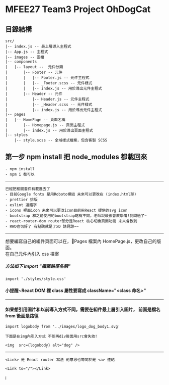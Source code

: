 # MFEE27 Team3 Project OhDogCat

## 目錄結構

```bash=
src/
|-- index.js -- 最上層導入主程式
|-- App.js -- 主程式
|-- images -- 圖檔
|-- components
|   |-- layout --  元件分類
|       |-- Footer -- 元件
|       |   |-- Footer.js -- 元件主程式
|       |   |-- _Footer.scss -- 元件樣式
|       |   |-- index.js -- 用於導出元件主程式
|       |-- Header -- 元件
|           |-- Header.js -- 元件主程式
|           |-- _Header.scss -- 元件樣式
|           |-- index.js -- 用於導出元件主程式
|-- pages
|   |-- HomePage -- 頁面名稱
|       |-- Homepage.js -- 頁面主程式
|       |-- index.js -- 用於導出頁面主程式
|-- styles
    |-- style.scss -- 全域樣式檔案，包含客製 SCSS
```

## 第一步 npm install 把 node_modules 都載回來

```javascript=
- npm install
- npm i 都可以
```

---

```javascript=
已經把相關套件有載進去了
- 目前Google fonts 是用Roboto模組 未來可以更改在 (index.html那)
- prettier 排版
- eslint 選錯字
- icons 裡面icon 未來可以更改icon目前用React 提供的svg icon
- bootstrap 和之前使用的bootstrap略有不同，老師說最後會教學唷!我問過了~
- react-router-dom router部分是React 核心切換頁面功能 未來會教到
- RWD也切好了 有點醜就是了xD 請見諒~~
```

---

想要編寫自己的組件頁面可以在，📁Pages 檔案內 HomePage.js，更改自己的版面。  
在自己元件內引入 css 檔案

##### 方法如下 import "檔案路徑名稱"

```javascript=
import './styles/style.css'
```

#### 小提醒~React DOM 裡 class 屬性要寫成 className="<class 命名>"

---

#### 如果想引用圖片和以前導入方式不同，需要在組件最上層引入圖片， 前面是檔名 from 後面是路徑

```javascript=
import logobody from '../images/logo_dog_body1.svg'

下面是在img內引入方式 不能再div後面用src會失效!

<img  src={logobody} alt="dog" />
```

---

```jsx=
<Link> 是 React router 寫法 他意思也等同於是 <a> 連結

<Link to="/"></Link>
```
   i
